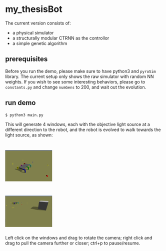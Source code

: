 # my_thesisBot

The current version consists of:
- a physical simulator
- a structurally modular CTRNN as the controllor
- a simple genetic algorithm

## prerequisites

Before you run the demo, please make sure to have python3 and `pyroSim` library. The current setup only shows the raw simulator
with random NN weights. If you wish to see some interesting behaviors, please go to `constants.py` and change `numGens` to 200,
and wait out the evolution.

## run demo
```bash
$ python3 main.py
```
This will generate 4 windows, each with the objective light source at a different direction to the robot, and the robot is evolved
to walk towards the light source, as shown:
# <img src="img/demo1.png" width="150" height="100">
# <img src="img/demo2.png" width="150" height="100">
Left click on the windows and drag to rotate the camera; right click and drag to pull the camera further or closer; ctrl+p to pause/resume.
